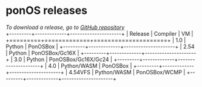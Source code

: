 # ponOS releases
*To download a release, go to [GitHub repository](https://github.com/levm370/PonOS)*\
+---------+-------------+---------------------+
| Release | Compiler    | VM                  |
+=========+=============+=====================+
| 1.0     | Python      | PonOSBox            |
+---------+-------------+---------------------+
| 2.54    | Python      | PonOSBox/Gc16X      |
+---------+-------------+---------------------+
| 3.0     | Python      | PonOSBox/Gc16X/Gc24 |
+---------+-------------+---------------------+
| 4.0     | Python/WASM | PonOSBox            |
+---------+-------------+---------------------+
| 4.54VFS | Python/WASM | PonOSBox/WCMP       |
+---------+-------------+---------------------+
